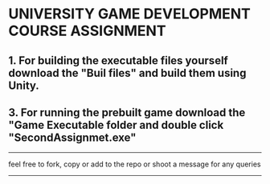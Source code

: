 # UNIVERSITY GAME DEVELOPMENT COURSE ASSIGNMENT

## 1. For building the executable files yourself download the "Buil files" and build them using Unity.
## 3. For running the prebuilt game download the "Game Executable folder and double click "SecondAssignmet.exe"


***********************************************************************************************************

feel free to fork, copy or add to the repo or shoot a message for any queries

***********************************************************************************************************
